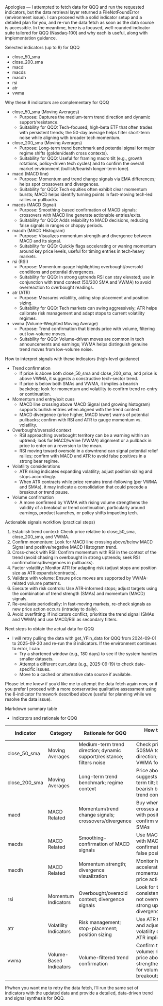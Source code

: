 Apologies — I attempted to fetch data for QQQ and run the requested indicators, but the data retrieval layer returned a FileNotFoundError (environment issue). I can proceed with a solid indicator setup and a detailed plan for you, and re-run the data fetch as soon as the data source is accessible. In the meantime, here is a focused, well-rounded indicator suite tailored for QQQ (Nasdaq-100) and why each is useful, along with implementation guidance.

Selected indicators (up to 8) for QQQ
- close_50_sma
- close_200_sma
- macd
- macds
- macdh
- rsi
- atr
- vwma

Why these 8 indicators are complementary for QQQ
- close_50_sma (Moving Averages)
  - Purpose: Captures the medium-term trend direction and dynamic support/resistance.
  - Suitability for QQQ: Tech-focused, high-beta ETF that often trades with persistent trends; the 50-day average helps filter short-term noise while aligning with broader tech momentum.
- close_200_sma (Moving Averages)
  - Purpose: Long-term trend benchmark and potential signal for major regime shifts (golden/death cross contexts).
  - Suitability for QQQ: Useful for framing macro tilt (e.g., growth rotations, policy-driven tech cycles) and to confirm the overall market environment (bullish/bearish longer-term tone).
- macd (MACD line)
  - Purpose: Momentum and trend change signals via EMA differences; helps spot crossovers and divergences.
  - Suitability for QQQ: Tech equities often exhibit clear momentum bursts; MACD helps identify turning points in fast-moving tech-led rallies or pullbacks.
- macds (MACD Signal)
  - Purpose: Smoothing-based confirmation of MACD signals; crossovers with MACD line generate actionable entries/exits.
  - Suitability for QQQ: Adds reliability to MACD decisions, reducing false signals in ranges or choppy periods.
- macdh (MACD Histogram)
  - Purpose: Visualizes momentum strength and divergence between MACD and its signal.
  - Suitability for QQQ: Quickly flags accelerating or waning momentum around key price levels, useful for timing entries in tech-heavy markets.
- rsi (RSI)
  - Purpose: Momentum gauge highlighting overbought/oversold conditions and potential divergences.
  - Suitability for QQQ: In strong uptrends RSI can stay elevated; use in conjunction with trend context (50/200 SMA and VWMA) to avoid overreaction to overbought readings.
- atr (ATR)
  - Purpose: Measures volatility, aiding stop placement and position sizing.
  - Suitability for QQQ: Tech markets can swing aggressively; ATR helps calibrate risk management and adapt stops to current volatility regimes.
- vwma (Volume-Weighted Moving Average)
  - Purpose: Trend confirmation that blends price with volume, filtering out low-volume moves.
  - Suitability for QQQ: Volume-driven moves are common in tech announcements and earnings; VWMA helps distinguish genuine trend moves from low-volume noise.

How to interpret signals with these indicators (high-level guidance)
- Trend confirmation
  - If price is above both close_50_sma and close_200_sma, and price is above VWMA, it suggests a constructive tech-sector trend.
  - If price is below both SMAs and VWMA, it implies a bearish backdrop; look for momentum and volatility to confirm trend re-entry or continuation.
- Momentum and entry/exit cues
  - MACD line crossing above MACD Signal (and growing histogram) supports bullish entries when aligned with the trend context.
  - MACD divergence (price higher, MACD lower) warns of potential pullbacks; confirm with RSI and ATR to gauge momentum vs. volatility.
- Overbought/oversold context
  - RSI approaching overbought territory can be a warning within an uptrend; look for MACD/wVine (VWMA) alignment or a pullback in price to enter on a reversion to the mean.
  - RSI moving toward oversold in a downtrend can signal potential relief rallies; confirm with MACD and ATR to avoid false positives in a strong bear regime.
- Volatility considerations
  - ATR rising indicates expanding volatility; adjust position sizing and stops accordingly.
  - When ATR contracts while price remains trend-following (per VWMA and SMAs), it may indicate a consolidation that could precede a breakout or trend pause.
- Volume confirmation
  - A move confirmed by VWMA with rising volume strengthens the validity of a breakout or trend continuation, particularly around earnings, product launches, or policy shifts impacting tech.

Actionable signals workflow (practical steps)
1) Establish trend context: Check price relative to close_50_sma, close_200_sma, and VWMA.
2) Confirm momentum: Look for MACD line crossing above/below MACD Signal and positive/negative MACD Histogram trend.
3) Cross-check with RSI: Confirm momentum with RSI in the context of the trend (avoid chasing in overbought in strong uptrends; seek RSI confirmations/divergences in pullbacks).
4) Factor volatility: Monitor ATR for adapting risk (adjust stops and position size as ATR expands/contracts).
5) Validate with volume: Ensure price moves are supported by VWMA-related volume patterns.
6) Execute with risk controls: Use ATR-informed stops; adjust targets using the combination of trend strength (SMAs) and momentum (MACD) signals.
7) Re-evaluate periodically: In fast-moving markets, re-check signals as new price action occurs (intraday to daily).
8) Avoid overfitting: If indicators conflict, prioritize the trend signal (SMAs and VWMA) and use MACD/RSI as secondary filters.

Next steps to obtain the actual data for QQQ
- I will retry pulling the data with get_YFin_data for QQQ from 2024-09-01 to 2025-09-20 and re-run the 8 indicators. If the environment continues to error, I can:
  - Try a shortened window (e.g., 180 days) to see if the system handles smaller datasets.
  - Attempt a different curr_date (e.g., 2025-09-19) to check date-specific issues.
  - Move to a cached or alternative data source if available.

Please let me know if you’d like me to attempt the data fetch again now, or if you prefer I proceed with a more conservative qualitative assessment using the 8-indicator framework described above (useful for planning while we resolve the data issue).

Markdown summary table
- Indicators and rationale for QQQ

| Indicator | Category | Rationale for QQQ | How to use (quick guide) |
|---|---|---|---|
| close_50_sma | Moving Averages | Medium-term trend direction; dynamic support/resistance; filters noise | Check price above/below 50SMA to gauge trend direction; use with VWMA for confirmation |
| close_200_sma | Moving Averages | Long-term trend benchmark; regime context | Price above 200SMA suggests bullish longer-term tilt; below indicates bearish bias; use for trend confirmation |
| macd | MACD Related | Momentum/trend change signals; crossovers/divergence | Buy when MACD line crosses above Signal with positive histogram; confirm with price above SMAs |
| macds | MACD Related | Smoothing-confirmation of MACD signals | Use MACD Signal cross with MACD line as confirmation; reduces false positives |
| macdh | MACD Related | Momentum strength; divergence visualization | Monitor histogram for accelerating/decelerating momentum; confirm with price action |
| rsi | Momentum Indicators | Overbought/oversold context; divergence signals | Look for trend-consistent readings (e.g., not overreacting to RSI in strong uptrends); use divergences for reversals |
| atr | Volatility Indicators | Risk management; stop-placement; position sizing | Use ATR to size stops and adjust risk as volatility changes; higher ATR implies wider stops |
| vwma | Volume-Based Indicators | Volume-filtered trend confirmation | Confirm trends with volume: rising VWMA + price above VWMA strengthens signal; watch for volume spikes around breakouts |

If/when you want me to retry the data fetch, I’ll run the same set of indicators with the updated data and provide a detailed, data-driven trend and signal synthesis for QQQ.